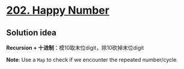# [202. Happy Number]()

## Solution idea
**Recursion + 十进制**：模10取末位digit，除10砍掉末位digit

**Note**: Use a `Map` to check if we encounter the repeated number/cycle.